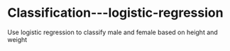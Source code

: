# Classification---logistic-regression
Use logistic regression to classify male and female based on height and weight
 
